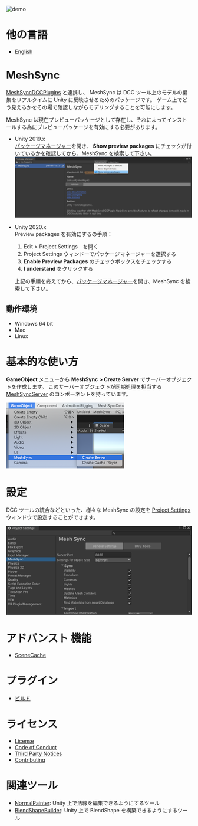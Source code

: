 ![demo](Documentation~/images/Demo.gif)

# 他の言語
- [English](Readme.md)

# MeshSync

[MeshSyncDCCPlugins](https://github.com/Unity-Technologies/MeshSyncDCCPlugins) と連携し、
MeshSync は DCC ツール上のモデルの編集をリアルタイムに Unity に反映させるためのパッケージです。
ゲーム上でどう見えるかをその場で確認しながらモデリングすることを可能にします。

MeshSync は現在プレビューパッケージとして存在し、それによってインストールする為にプレビューパッケージを有効にする必要があります。

* Unity 2019.x  
  [パッケージマネージャー](https://docs.unity3d.com/ja/current/Manual/upm-ui.html)を開き、
  **Show preview packages** にチェックが付いているかを確認してから、MeshSync を検索して下さい。
  ![Menu](Documentation~/images/PackageManager.png)

* Unity 2020.x  
  Preview packages を有効にするの手順：
  1. Edit > Project Settings　を開く
  1. Project Settings ウィンドーでパッケージマネージャーを選択する
  1. **Enable Preview Packages** のチェックボックスをチェックする
  1. **I understand** をクリックする
    
  上記の手順を終えてから、[パッケージマネージャー](https://docs.unity3d.com/ja/current/Manual/upm-ui.html)を開き、MeshSync を検索して下さい。
  
## 動作環境

- Windows 64 bit
- Mac
- Linux

# 基本的な使い方

**GameObject** メニューから **MeshSync > Create Server** でサーバーオブジェクトを作成します。
このサーバーオブジェクトが同期処理を担当する [MeshSyncServer](Documentation~/en/MeshSyncServer.md) のコンポーネントを持っています。

![Menu](Documentation~/images/MenuCreateServer.png)

# 設定

DCC ツールの統合などといった、様々な MeshSync の設定を 
[Project Settings](Documentation~/jp/ProjectSettings.md) ウィンドウで設定することができます。

![Settings](Documentation~/images/ProjectSettings.png)


# アドバンスト 機能
- [SceneCache](Documentation~/jp/SceneCache.md)

# プラグイン
- [ビルド](Plugin~/Docs/en/BuildPlugins.md)

# ライセンス
- [License](LICENSE.md)
- [Code of Conduct](CODE_OF_CONDUCT.md)
- [Third Party Notices](Third%20Party%20Notices.md)
- [Contributing](CONTRIBUTING.md)

#  関連ツール
- [NormalPainter](https://github.com/unity3d-jp/NormalPainter): Unity 上で法線を編集できるようにするツール
- [BlendShapeBuilder](https://github.com/unity3d-jp/BlendShapeBuilder): Unity 上で BlendShape を構築できるようにするツール


